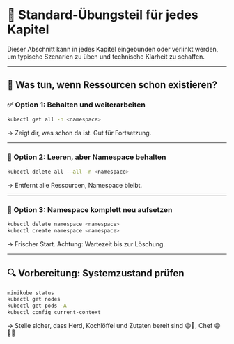 [//]: # (standard-uebung.md)
# 🧪 Standard-Übungsteil für jedes Kapitel

Dieser Abschnitt kann in jedes Kapitel eingebunden oder verlinkt werden, um typische Szenarien zu üben und technische Klarheit zu schaffen.

---

## 🔄 Was tun, wenn Ressourcen schon existieren?

### ✅ Option 1: Behalten und weiterarbeiten

```bash
kubectl get all -n <namespace>
```

→ Zeigt dir, was schon da ist. Gut für Fortsetzung.

---

### 🧹 Option 2: Leeren, aber Namespace behalten

```bash
kubectl delete all --all -n <namespace>
```

→ Entfernt alle Ressourcen, Namespace bleibt.

---

### 🔄 Option 3: Namespace komplett neu aufsetzen

```bash
kubectl delete namespace <namespace>
kubectl create namespace <namespace>
```

→ Frischer Start. Achtung: Wartezeit bis zur Löschung.

---

## 🔍 Vorbereitung: Systemzustand prüfen

```bash
minikube status
kubectl get nodes
kubectl get pods -A
kubectl config current-context
```

→ Stelle sicher, dass Herd, Kochlöffel und Zutaten bereit sind 😄🍳, Chef 😄👨‍🍳